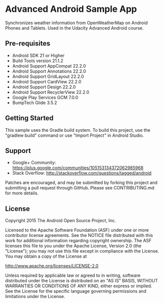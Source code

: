 Advanced Android Sample App
===================================

Synchronizes weather information from OpenWeatherMap on Android Phones and Tablets. Used in the Udacity Advanced Android course.

Pre-requisites
--------------
- Android SDK 21 or Higher
- Build Tools version 21.1.2
- Android Support AppCompat 22.2.0
- Android Support Annotations 22.2.0
- Android Support GridLayout 22.2.0
- Android Support CardView 22.2.0
- Android Support Design 22.2.0
- Android Support RecyclerView 22.2.0
- Google Play Services GCM 7.0.0
- BumpTech Glide 3.5.2


Getting Started
---------------
This sample uses the Gradle build system.  To build this project, use the
"gradlew build" command or use "Import Project" in Android Studio.

Support
-------

- Google+ Community: https://plus.google.com/communities/105153134372062985968
- Stack Overflow: http://stackoverflow.com/questions/tagged/android

Patches are encouraged, and may be submitted by forking this project and
submitting a pull request through GitHub. Please see CONTRIBUTING.md for more details.

License
-------
Copyright 2015 The Android Open Source Project, Inc.

Licensed to the Apache Software Foundation (ASF) under one or more contributor
license agreements.  See the NOTICE file distributed with this work for
additional information regarding copyright ownership.  The ASF licenses this
file to you under the Apache License, Version 2.0 (the "License"); you may not
use this file except in compliance with the License.  You may obtain a copy of
the License at

http://www.apache.org/licenses/LICENSE-2.0

Unless required by applicable law or agreed to in writing, software
distributed under the License is distributed on an "AS IS" BASIS, WITHOUT
WARRANTIES OR CONDITIONS OF ANY KIND, either express or implied.  See the
License for the specific language governing permissions and limitations under
the License.


